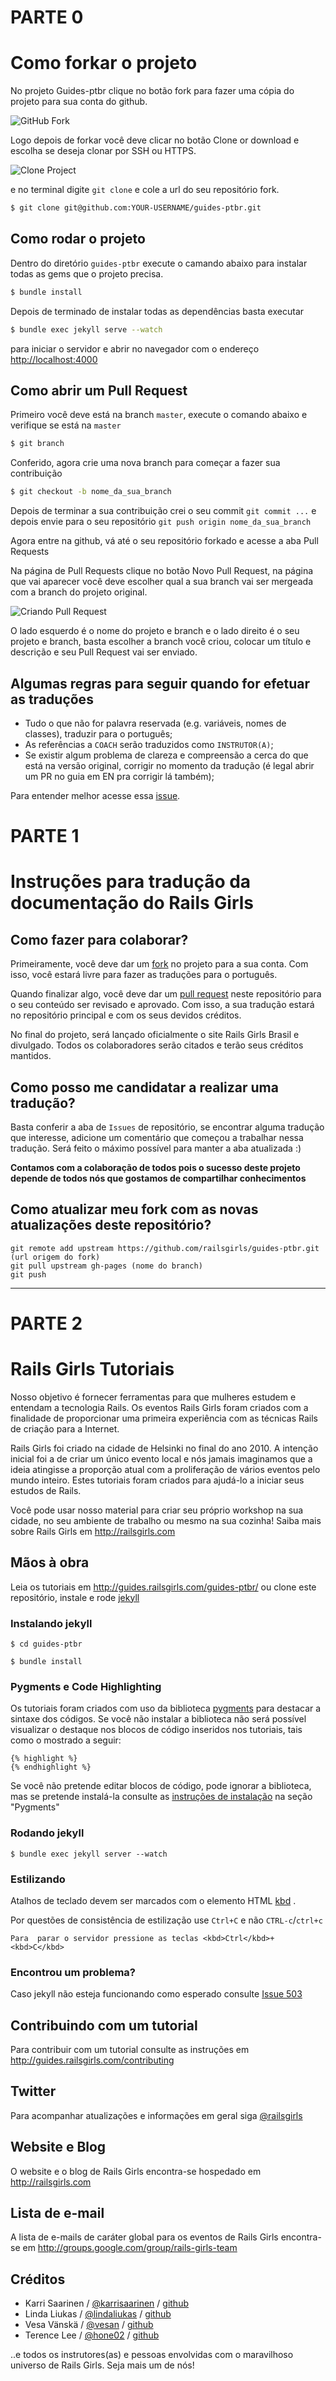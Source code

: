 # PARTE 0

# Como forkar o projeto

No projeto Guides-ptbr clique no botão fork para fazer uma cópia do projeto para sua conta do github.

![GitHub Fork](/images/fork1.jpg)

Logo depois de forkar você deve clicar no botão Clone or download e escolha se deseja clonar por SSH ou HTTPS.

![Clone Project](/images/cloneordownload.png)

e no terminal digite `git clone` e cole a url do seu repositório fork.

```bash
$ git clone git@github.com:YOUR-USERNAME/guides-ptbr.git
```

## Como rodar o projeto

Dentro do diretório `guides-ptbr` execute o camando abaixo para instalar todas as gems que o projeto precisa.

```bash
$ bundle install
```

Depois de terminado de instalar todas as dependências basta executar

```bash
$ bundle exec jekyll serve --watch
```

para iniciar o servidor e abrir no navegador com o endereço [http://localhost:4000](http://localhost:4000)

## Como abrir um Pull Request

Primeiro você deve está na branch `master`, execute o comando abaixo e verifique se está na `master`

```bash
$ git branch
```

Conferido, agora crie uma nova branch para começar a fazer sua contribuição

```bash
$ git checkout -b nome_da_sua_branch
```

Depois de terminar a sua contribuição crei o seu commit `git commit ...` e depois envie para o seu repositório `git push origin nome_da_sua_branch`

Agora entre na github, vá até o seu repositório forkado e acesse a aba Pull Requests

Na página de Pull Requests clique no botão Novo Pull Request, na página que vai aparecer você deve escolher qual a sua branch vai ser mergeada com a branch do projeto original.

![Criando Pull Request](/images/pull_request.png)

O lado esquerdo é o nome do projeto e branch e o lado direito é o seu projeto e branch, basta escolher a branch você criou, colocar um título e descrição e seu Pull Request vai ser enviado.

## Algumas regras para seguir quando for efetuar as traduções

- Tudo o que não for palavra reservada (e.g. variáveis, nomes de classes), traduzir para o português;
- As referências a `COACH` serão traduzidos como `INSTRUTOR(A)`;
- Se existir algum problema de clareza e compreensão a cerca do que está na versão original, corrigir no momento da tradução (é legal abrir um PR no guia em EN pra corrigir lá também);

Para entender melhor acesse essa [issue](https://github.com/railsgirls/guides-ptbr/issues/24).

# PARTE 1

# Instruções para tradução da documentação do Rails Girls

## Como fazer para colaborar?

Primeiramente, você deve dar um [fork](http://help.github.com/fork-a-repo/) no projeto para a sua conta. Com isso, você estará livre para fazer as traduções para o português.

Quando finalizar algo, você deve dar um [pull request](http://help.github.com/pull-requests/) neste repositório para o seu conteúdo ser revisado e aprovado. Com isso, a sua tradução estará no repositório principal e com os seus devidos créditos.

No final do projeto, será lançado oficialmente o site Rails Girls Brasil e divulgado. Todos os colaboradores serão citados e terão seus créditos mantidos.

## Como posso me candidatar a realizar uma tradução?

Basta conferir a aba de `Issues` de repositório, se encontrar alguma tradução que interesse, adicione um comentário que começou a trabalhar nessa tradução. Será feito o máximo possível para manter a aba atualizada :)

**Contamos com a colaboração de todos pois o sucesso deste projeto depende de todos nós que gostamos de compartilhar conhecimentos**

## Como atualizar meu fork com as novas atualizações deste repositório?

    git remote add upstream https://github.com/railsgirls/guides-ptbr.git (url origem do fork)
    git pull upstream gh-pages (nome do branch)
    git push

---

# PARTE 2

# Rails Girls Tutoriais

Nosso objetivo é fornecer ferramentas para que mulheres estudem e entendam a tecnologia Rails. Os eventos Rails Girls foram criados com a finalidade de proporcionar uma primeira experiência com as técnicas Rails de criação para a Internet.

Rails Girls foi criado na cidade de Helsinki no final do ano 2010. A intenção inicial foi a de criar um único evento local e nós jamais imaginamos que a ideia atingisse a proporção atual com a proliferação de vários eventos pelo mundo inteiro. Estes tutoriais foram criados para ajudá-lo a iniciar seus estudos de Rails.

Você pode usar nosso material para criar seu próprio workshop na sua cidade, no seu ambiente de trabalho ou mesmo na sua cozinha! Saiba mais sobre Rails Girls em http://railsgirls.com

## Mãos à obra

Leia os tutoriais em http://guides.railsgirls.com/guides-ptbr/ ou clone este repositório, instale e rode [jekyll](https://github.com/mojombo/jekyll)

### Instalando jekyll

```
$ cd guides-ptbr
```

```
$ bundle install
```

### Pygments e Code Highlighting

Os tutoriais foram criados com uso da biblioteca [pygments](http://pygments.org/) para destacar a sintaxe dos códigos. Se você não instalar a biblioteca não será possível visualizar o destaque nos blocos de código inseridos nos tutoriais, tais como o mostrado a seguir:

```
{% highlight %}
{% endhighlight %}
```

Se você não pretende editar blocos de código, pode ignorar a biblioteca, mas se pretende instalá-la consulte as [instruções de instalação](http://jekyllrb.com/docs/installation/) na seção "Pygments"

### Rodando jekyll

```
$ bundle exec jekyll server --watch
```

### Estilizando

Atalhos de teclado devem ser marcados com o elemento HTML [kbd](https://www.w3.org/wiki/HTML/Elements/kbd) .

Por questões de consistência de estilização use `Ctrl+C` e não `CTRL-c`/`ctrl+c`

```
Para  parar o servidor pressione as teclas <kbd>Ctrl</kbd>+<kbd>C</kbd>
```

### Encontrou um problema?

Caso jekyll não esteja funcionando como esperado consulte [Issue 503](https://github.com/mojombo/jekyll/issues/503)

## Contribuindo com um tutorial

Para contribuir com um tutorial consulte as instruções em http://guides.railsgirls.com/contributing

## Twitter

Para acompanhar atualizações e informações em geral siga [@railsgirls](https://twitter.com/railsgirls)

## Website e Blog

O website e o blog de Rails Girls encontra-se hospedado em http://railsgirls.com

## Lista de e-mail

A lista de e-mails de caráter global para os eventos de Rails Girls encontra-se em http://groups.google.com/group/rails-girls-team

## Créditos

- Karri Saarinen / [@karrisaarinen](https://twitter.com/karrisaarinen) / [github](http://github.com/ksaa)
- Linda Liukas / [@lindaliukas](https://twitter.com/lindaliukas) / [github](http://github.com/lindaliukas)
- Vesa Vänskä / [@vesan](https://twitter.com/vesan) / [github](http://github.com/vesan)
- Terence Lee / [@hone02](https://twitter.com/hone02) / [github](http://github.com/hone)

..e todos os instrutores(as) e pessoas envolvidas com o maravilhoso universo de Rails Girls. Seja mais um de nós!

